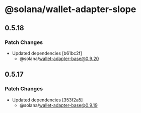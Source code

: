 # @solana/wallet-adapter-slope

## 0.5.18

### Patch Changes

-   Updated dependencies [b61bc2f]
    -   @solana/wallet-adapter-base@0.9.20

## 0.5.17

### Patch Changes

-   Updated dependencies [353f2a5]
    -   @solana/wallet-adapter-base@0.9.19
